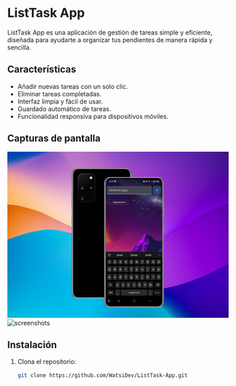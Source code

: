 # ListTask App

ListTask App es una aplicación de gestión de tareas simple y eficiente, diseñada para ayudarte a organizar tus pendientes de manera rápida y sencilla.

## Características

- Añadir nuevas tareas con un solo clic.
- Eliminar tareas completadas.
- Interfaz limpia y fácil de usar.
- Guardado automático de tareas.
- Funcionalidad responsiva para dispositivos móviles.

## Capturas de pantalla

![screenshots](Screenshots/mockup.png)
![screenshots](Screenshots/mockup1.png)

## Instalación

1. Clona el repositorio:
   ```bash
   git clone https://github.com/WatsiDev/ListTask-App.git
